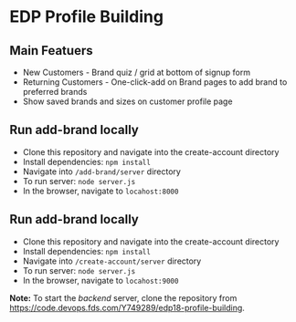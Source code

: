 # EDP Profile Building

## Main Featuers
- New Customers - Brand quiz / grid at bottom of signup form
- Returning Customers - One-click-add on Brand pages to add brand to preferred brands
- Show saved brands and sizes on customer profile page

## Run add-brand locally
- Clone this repository and navigate into the create-account directory
- Install dependencies: `npm install`
- Navigate into `/add-brand/server` directory
- To run server: `node server.js`
- In the browser, navigate to `locahost:8000`

## Run add-brand locally
- Clone this repository and navigate into the create-account directory
- Install dependencies: `npm install`
- Navigate into `/create-account/server` directory
- To run server: `node server.js`
- In the browser, navigate to `locahost:9000`


**Note:** To start the _backend_ server, clone the repository from https://code.devops.fds.com/Y749289/edp18-profile-building.
